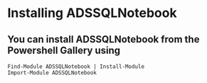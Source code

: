# Installing ADSSQLNotebook

## You can install ADSSQLNotebook from the Powershell Gallery using 

    Find-Module ADSSQLNotebook | Install-Module
    Import-Module ADSSQLNotebook
